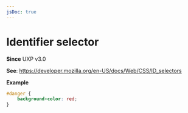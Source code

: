 ```yaml
---
jsDoc: true
---
```

# Identifier selector

**Since** UXP v3.0

**See**: https://developer.mozilla.org/en-US/docs/Web/CSS/ID_selectors

**Example**

```css
#danger {
    background-color: red;
}
```